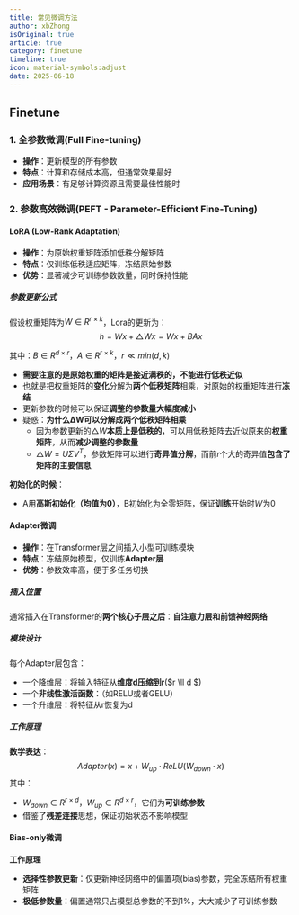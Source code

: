 ```yaml
---
title: 常见微调方法 
author: xbZhong
isOriginal: true
article: true
category: finetune
timeline: true
icon: material-symbols:adjust
date: 2025-06-18
---
```

## Finetune

### 1. 全参数微调(Full Fine-tuning)

- **操作**：更新模型的所有参数
- **特点**：计算和存储成本高，但通常效果最好
- **应用场景**：有足够计算资源且需要最佳性能时

### 2. 参数高效微调(PEFT - Parameter-Efficient Fine-Tuning)

#### LoRA (Low-Rank Adaptation)

- **操作**：为原始权重矩阵添加低秩分解矩阵
- **特点**：仅训练低秩适应矩阵，冻结原始参数
- **优势**：显著减少可训练参数数量，同时保持性能

##### 参数更新公式

假设权重矩阵为$W\in R^{r \times k}$，Lora的更新为：
$$
h = Wx + \triangle Wx = Wx + BAx
$$

其中：$B \in R^{d \times r}$，$A \in R^{r \times k}$，$r \ll min(d,k)$

- **需要注意的是原始权重的矩阵是接近满秩的，不能进行低秩近似**
- 也就是把权重矩阵的**变化**分解为**两个低秩矩阵**相乘，对原始的权重矩阵进行**冻结**
- 更新参数的时候可以保证**调整的参数量大幅度减小**
- 疑惑：**为什么ΔW可以分解成两个低秩矩阵相乘**
  - 因为参数更新的$\triangle W$**本质上是低秩的**，可以用低秩矩阵去近似原来的**权重矩阵**，从而**减少调整的参数量**
  - $\triangle W = U\Sigma V^T$，参数矩阵可以进行**奇异值分解**，而前$r$个大的奇异值**包含了矩阵的主要信息**


**初始化的时候**：

- A用**高斯初始化（均值为0）**，B初始化为全零矩阵，保证**训练**开始时$W$为0

#### Adapter微调

- **操作**：在Transformer层之间插入小型可训练模块
- **特点**：冻结原始模型，仅训练**Adapter层**
- **优势**：参数效率高，便于多任务切换

##### 插入位置

通常插入在Transformer的**两个核心子层之后**：**自注意力层和前馈神经网络**

##### 模块设计

每个Adapter层包含：

- 一个降维层：将输入特征从**维度d压缩到r**($r \ll d $)
- 一个**非线性激活函数**：（如RELU或者GELU）
- 一个升维层：将特征从r恢复为d

##### 工作原理

**数学表达**：
$$
Adapter(x) = x + W_{up} \cdot ReLU(W_{down} \cdot x)
$$
其中：

- $W_{down} \in R^{r \times d}$，$W_{up} \in R^{d \times r}$，它们为**可训练参数**
- 借鉴了**残差连接**思想，保证初始状态不影响模型

#### Bias-only微调

**工作原理**

- **选择性参数更新**：仅更新神经网络中的偏置项(bias)参数，完全冻结所有权重矩阵
- **极低参数量**：偏置通常只占模型总参数的不到1%，大大减少了可训练参数